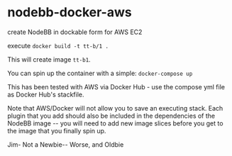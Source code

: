 # nodebb-docker-aws
create NodeBB in dockable form for AWS EC2

execute `docker build -t tt-b/1 .`

This will create image `tt-b1`.

You can spin up the container with a simple:
`docker-compose up`

This has been tested with AWS via Docker Hub - use the compose yml file as Docker Hub's stackfile.

Note that AWS/Docker will not allow you to save an executing stack.  Each plugin that you add should also be included in the
dependencies of the NodeBB image -- you will need to add new image slices before you get to the image that you finally spin up.

Jim-
Not a Newbie-- Worse, and Oldbie


